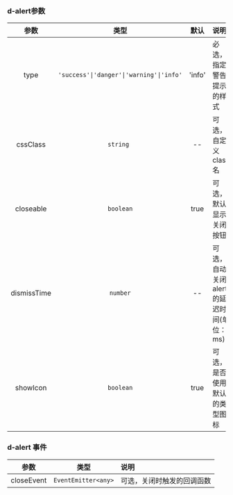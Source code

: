 ### d-alert参数

| 参数        | 类型          | 默认        |   说明                 |
| :---------: | :----------: | :---------: | :------------------------------------------|
| type        | `'success'\|'danger'\|'warning'\|'info'`| 'info'      | 必选，指定警告提示的样式
| cssClass    | `string `      | --      | 可选，自定义class名 |
| closeable   | `boolean`      | true        | 可选，默认显示关闭按钮 |
| dismissTime | `number`       | --      | 可选，自动关闭alert的延迟时间(单位：ms) |
| showIcon    | `boolean`      | true        | 可选，是否使用默认的类型图标   |

### d-alert 事件

| 参数 | 类型  | 说明 |
| :---: | :---:| :---|
| closeEvent     | `EventEmitter<any>`| 可选，关闭时触发的回调函数 |
